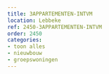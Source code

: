 ```yaml
---
title: 3APPARTEMENTEN-INTVM
location: Lebbeke
ref: 2450-3APPARTEMENTEN-INTVM
order: 2450
categories:
- toon alles
- nieuwbouw
- groepswoningen
---
```

